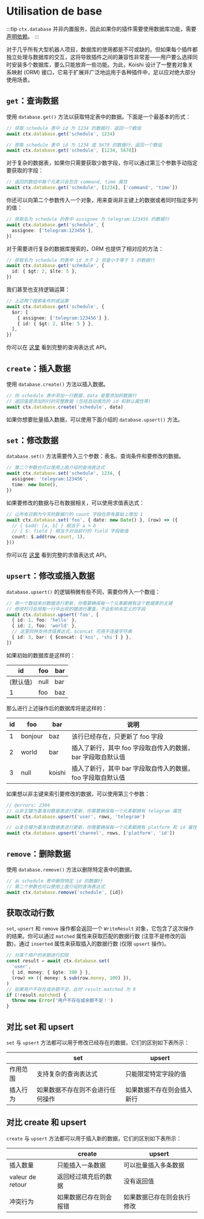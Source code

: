 # Utilisation de base

:::tip
`ctx.database` 并非内置服务，因此如果你的插件需要使用数据库功能，需要[声明依赖](../plugin/service.md#inject-属性)。
:::

对于几乎所有大型机器人项目，数据库的使用都是不可或缺的。但如果每个插件都独立处理与数据库的交互，这将导致插件之间的兼容性非常差——用户要么选择同时安装多个数据库，要么只能放弃一些功能。为此，Koishi 设计了一整套对象关系映射 (ORM) 接口，它易于扩展并广泛地运用于各种插件中，足以应对绝大部分使用场景。

## `get`：查询数据

使用 `database.get()` 方法以获取特定表中的数据。下面是一个最基本的形式：

```ts
// 获取 schedule 表中 id 为 1234 的数据行，返回一个数组
await ctx.database.get('schedule', 1234)

// 获取 schedule 表中 id 为 1234 或 5678 的数据行，返回一个数组
await ctx.database.get('schedule', [1234, 5678])
```

对于复杂的数据表，如果你只需要获取少数字段，你可以通过第三个参数手动指定要获取的字段：

```ts
// 返回的数组中每个元素只会包含 command, time 属性
await ctx.database.get('schedule', [1234], ['command', 'time'])
```

你还可以向第二个参数传入一个对象，用来查询非主键上的数据或者同时指定多列的值：

```ts
// 获取名为 schedule 的表中 assignee 为 telegram:123456 的数据行
await ctx.database.get('schedule', {
  assignee: ['telegram:123456'],
})
```

对于需要进行复杂的数据库搜索的，ORM 也提供了相对应的方法：

```ts
// 获取名为 schedule 的表中 id 大于 2 但是小于等于 5 的数据行
await ctx.database.get('schedule', {
  id: { $gt: 2, $lte: 5 },
})
```

我们甚至也支持逻辑运算：

```ts
// 上述两个搜索条件的或运算
await ctx.database.get('schedule', {
  $or: [
    { assignee: ['telegram:123456'] },
    { id: { $gt: 2, $lte: 5 } },
  ],
})
```

你可以在 [这里](../../api/database/query.md) 看到完整的查询表达式 API。

## `create`：插入数据

使用 `database.create()` 方法以插入数据。

```ts
// 向 schedule 表中添加一行数据，data 是要添加的数据行
// 返回值是添加的行的完整数据 (包括自动填充的 id 和默认属性等)
await ctx.database.create('schedule', data)
```

如果你想要批量插入数据，可以使用下面介绍的 `database.upsert()` 方法。

## `set`：修改数据

`database.set()` 方法需要传入三个参数：表名、查询条件和要修改的数据。

```ts
// 第二个参数也可以使用上面介绍的查询表达式
await ctx.database.set('schedule', 1234, {
  assignee: 'telegram:123456',
  time: new Date(),
})
```

如果要修改的数据与已有数据相关，可以使用求值表达式：

```ts
// 让所有日期为今天的数据行的 count 字段在原有基础上增加 1
await ctx.database.set('foo', { date: new Date() }, (row) => ({
  // { $add: [a, b] } 相当于 a + b
  // { $: field } 相当于对当前行的 field 字段取值
  count: $.add(row.count, 1),
}))
```

你可以在 [这里](../../api/database/evaluation.md) 看到完整的求值表达式 API。

## `upsert`：修改或插入数据

`database.upsert()` 的逻辑稍微有些不同，需要你传入一个数组：

```ts
// 用一个数组来对数据进行更新，你需要确保每一个元素都拥有这个数据表的主键
// 修改时只会用每一行中出现的键进行覆盖，不会影响未定义的字段
await ctx.database.upsert('foo', [
  { id: 1, foo: 'hello' },
  { id: 2, foo: 'world' },
  // 这里同样支持求值表达式，$concat 可用于连接字符串
  { id: 3, bar: { $concat: ['koi', 'shi'] } },
])
```

如果初始的数据库是这样的：

| id                       | foo  | bar |
| ------------------------ | ---- | --- |
| (默认值) | null | bar |
| 1                        | foo  | baz |

那么进行上述操作后的数据库将是这样的：

| id | foo     | bar    | 说明                                 |
| -- | ------- | ------ | ---------------------------------- |
| 1  | bonjour | baz    | 该行已经存在，只更新了 foo 字段                 |
| 2  | world   | bar    | 插入了新行，其中 foo 字段取自传入的数据，bar 字段取自默认值 |
| 3  | null    | koishi | 插入了新行，其中 bar 字段取自传入的数据，foo 字段取自默认值 |

如果想以非主键来索引要修改的数据，可以使用第三个参数：

```ts
// @errors: 2304
// 以非主键为基准对数据表进行更新，你需要确保每一个元素都拥有 telegram 属性
await ctx.database.upsert('user', rows, 'telegram')

// 以复合键为基准对数据表进行更新，你需要确保每一个元素都拥有 platform 和 id 属性
await ctx.database.upsert('channel', rows, ['platform', 'id'])
```

## `remove`：删除数据

使用 `database.remove()` 方法以删除特定表中的数据。

```ts
// 从 schedule 表中删除特定 id 的数据行
// 第二个参数也可以使用上面介绍的查询表达式
await ctx.database.remove('schedule', [id])
```

## 获取改动行数

`set`, `upsert` 和 `remove` 操作都会返回一个 `WriteResult` 对象，它包含了这次操作的结果。你可以通过 `matched` 属性来获取匹配的数据行数 (注意不是修改的函数)，通过 `inserted` 属性来获取插入的数据行数 (仅限 `upsert` 操作)。

```ts
// 对某个用户的余额进行扣除
const result = await ctx.database.set(
  'user',
  { id, money: { $gte: 100 } },
  (row) => ({ money: $.sub(row.money, 100) }),
)
// 如果用户不存在或余额不足，此时 result.matched 为 0
if (!result.matched) {
  throw new Error('用户不存在或余额不足！')
}
```

## 对比 set 和 upsert

`set` 与 `upsert` 方法都可以用于修改已经存在的数据，它们的区别如下表所示：

|      | set              | upsert        |
| ---- | ---------------- | ------------- |
| 作用范围 | 支持复杂的查询表达式       | 只能限定特定字段的值    |
| 插入行为 | 如果数据不存在则不会进行任何操作 | 如果数据不存在则会插入新行 |

## 对比 create 和 upsert

`create` 与 `upsert` 方法都可以用于插入新的数据，它们的区别如下表所示：

|                  | create      | upsert        |
| ---------------- | ----------- | ------------- |
| 插入数量             | 只能插入一条数据    | 可以批量插入多条数据    |
| valeur de retour | 返回经过填充后的数据  | 没有返回值         |
| 冲突行为             | 如果数据已存在则会报错 | 如果数据已存在则会执行修改 |

